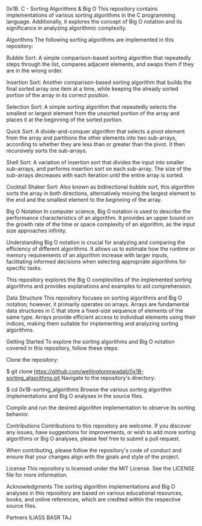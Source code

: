 0x1B. C - Sorting Algorithms & Big O
This repository contains implementations of various sorting algorithms in the C programming language. Additionally, it explores the concept of Big O notation and its significance in analyzing algorithmic complexity.

Algorithms
The following sorting algorithms are implemented in this repository:

Bubble Sort: A simple comparison-based sorting algorithm that repeatedly steps through the list, compares adjacent elements, and swaps them if they are in the wrong order.

Insertion Sort: Another comparison-based sorting algorithm that builds the final sorted array one item at a time, while keeping the already sorted portion of the array in its correct position.

Selection Sort: A simple sorting algorithm that repeatedly selects the smallest or largest element from the unsorted portion of the array and places it at the beginning of the sorted portion.

Quick Sort: A divide-and-conquer algorithm that selects a pivot element from the array and partitions the other elements into two sub-arrays, according to whether they are less than or greater than the pivot. It then recursively sorts the sub-arrays.

Shell Sort: A variation of insertion sort that divides the input into smaller sub-arrays, and performs insertion sort on each sub-array. The size of the sub-arrays decreases with each iteration until the entire array is sorted.

Cocktail Shaker Sort: Also known as bidirectional bubble sort, this algorithm sorts the array in both directions, alternatively moving the largest element to the end and the smallest element to the beginning of the array.

Big O Notation
In computer science, Big O notation is used to describe the performance characteristics of an algorithm. It provides an upper bound on the growth rate of the time or space complexity of an algorithm, as the input size approaches infinity.

Understanding Big O notation is crucial for analyzing and comparing the efficiency of different algorithms. It allows us to estimate how the runtime or memory requirements of an algorithm increase with larger inputs, facilitating informed decisions when selecting appropriate algorithms for specific tasks.

This repository explores the Big O complexities of the implemented sorting algorithms and provides explanations and examples to aid comprehension.

Data Structure
This repository focuses on sorting algorithms and Big O notation; however, it primarily operates on arrays. Arrays are fundamental data structures in C that store a fixed-size sequence of elements of the same type. Arrays provide efficient access to individual elements using their indices, making them suitable for implementing and analyzing sorting algorithms.

Getting Started
To explore the sorting algorithms and Big O notation covered in this repository, follow these steps:

Clone the repository:

$ git clone https://github.com/wellingtonmwadali/0x1B-sorting_algorithms.git
Navigate to the repository's directory:

$ cd 0x1B-sorting_algorithms
Browse the various sorting algorithm implementations and Big O analyses in the source files.

Compile and run the desired algorithm implementation to observe its sorting behavior.

Contributions
Contributions to this repository are welcome. If you discover any issues, have suggestions for improvements, or wish to add more sorting algorithms or Big O analyses, please feel free to submit a pull request.

When contributing, please follow the repository's code of conduct and ensure that your changes align with the goals and style of the project.

License
This repository is licensed under the MIT License. See the LICENSE file for more information.

Acknowledgments
The sorting algorithm implementations and Big O analyses in this repository are based on various educational resources, books, and online references, which are credited within the respective source files.

Partners
ILIASS BASR TAJ
